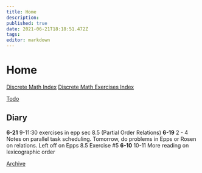 ```yaml
---
title: Home
description: 
published: true
date: 2021-06-21T18:18:51.472Z
tags: 
editor: markdown
---
```


# Home
[Discrete Math Index](/mathematics/discrete-mathematics/index)
[Discrete Math Exercises Index](/mathematics/discrete-mathematics/problems-and-examples/index)


[Todo](/todo)

## Diary
**6-21** 9-11:30 exercises in epp sec 8.5 (Partial Order Relations)
**6-19** 2 - 4 Notes on parallel task scheduling. Tomorrow, do problems in Epps or Rosen on relations. Left off on Epps 8.5 Exercise #5 
**6-10** 10-11 More reading on lexicographic order

[Archive](/journal-archive)